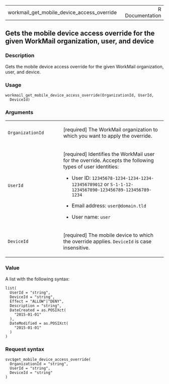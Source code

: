 <table style="width: 100%;">
<tbody>
<tr class="odd">
<td>workmail_get_mobile_device_access_override</td>
<td style="text-align: right;">R Documentation</td>
</tr>
</tbody>
</table>

## Gets the mobile device access override for the given WorkMail organization, user, and device

### Description

Gets the mobile device access override for the given WorkMail
organization, user, and device.

### Usage

    workmail_get_mobile_device_access_override(OrganizationId, UserId,
      DeviceId)

### Arguments

<table>
<colgroup>
<col style="width: 35%" />
<col style="width: 65%" />
</colgroup>
<tbody>
<tr class="odd">
<td><code
id="workmail_get_mobile_device_access_override_:_OrganizationId">OrganizationId</code></td>
<td><p>[required] The WorkMail organization to which you want to apply
the override.</p></td>
</tr>
<tr class="even">
<td><code
id="workmail_get_mobile_device_access_override_:_UserId">UserId</code></td>
<td><p>[required] Identifies the WorkMail user for the override. Accepts
the following types of user identities:</p>
<ul>
<li><p>User ID: <code>12345678-1234-1234-1234-123456789012</code> or
<code>S-1-1-12-1234567890-123456789-123456789-1234</code></p></li>
<li><p>Email address: <code>user@domain.tld</code></p></li>
<li><p>User name: <code>user</code></p></li>
</ul></td>
</tr>
<tr class="odd">
<td><code
id="workmail_get_mobile_device_access_override_:_DeviceId">DeviceId</code></td>
<td><p>[required] The mobile device to which the override applies.
<code>DeviceId</code> is case insensitive.</p></td>
</tr>
</tbody>
</table>

### Value

A list with the following syntax:

    list(
      UserId = "string",
      DeviceId = "string",
      Effect = "ALLOW"|"DENY",
      Description = "string",
      DateCreated = as.POSIXct(
        "2015-01-01"
      ),
      DateModified = as.POSIXct(
        "2015-01-01"
      )
    )

### Request syntax

    svc$get_mobile_device_access_override(
      OrganizationId = "string",
      UserId = "string",
      DeviceId = "string"
    )
